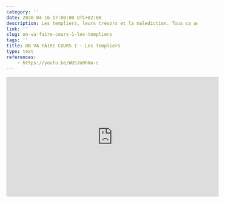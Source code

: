 ```yaml
---
category: ''
date: 2020-04-16 17:00:00 UTC+02:00
description: Les templiers, leurs trésors et la malediction. Tous ca aujourd'hui dans votre shot culture!
link: ''
slug: on-va-faire-cours-1-les-templiers
tags: ''
title: ON VA FAIRE COURS 1 - Les Templiers
type: text
references:
    - https://youtu.be/WUSJo0hNo-c
---
```

<iframe width="560" height="315" src="https://www.youtube.com/embed/WUSJo0hNo-c" frameborder="0" allow="accelerometer; autoplay; encrypted-media; gyroscope; picture-in-picture" allowfullscreen></iframe>
